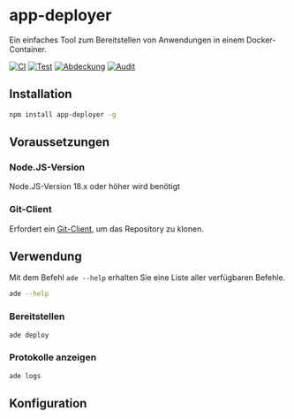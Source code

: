 # app-deployer
Ein einfaches Tool zum Bereitstellen von Anwendungen in einem Docker-Container.

[![CI](https://github.com/sumor-cloud/app-deployer/actions/workflows/ci.yml/badge.svg)](https://github.com/sumor-cloud/app-deployer/actions/workflows/ci.yml)
[![Test](https://github.com/sumor-cloud/app-deployer/actions/workflows/ut.yml/badge.svg)](https://github.com/sumor-cloud/app-deployer/actions/workflows/ut.yml)
[![Abdeckung](https://github.com/sumor-cloud/app-deployer/actions/workflows/coverage.yml/badge.svg)](https://github.com/sumor-cloud/app-deployer/actions/workflows/coverage.yml)
[![Audit](https://github.com/sumor-cloud/app-deployer/actions/workflows/audit.yml/badge.svg)](https://github.com/sumor-cloud/app-deployer/actions/workflows/audit.yml)

## Installation
```bash
npm install app-deployer -g
```

## Voraussetzungen

### Node.JS-Version
Node.JS-Version 18.x oder höher wird benötigt

### Git-Client
Erfordert ein [Git-Client](https://git-scm.com/), um das Repository zu klonen.

## Verwendung

Mit dem Befehl `ade --help` erhalten Sie eine Liste aller verfügbaren Befehle.
```bash
ade --help
```

### Bereitstellen

```bash
ade deploy
```

### Protokolle anzeigen

```bash
ade logs
```

## Konfiguration
